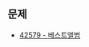 ## 문제
- [42579 - 베스트앨범](https://programmers.co.kr/learn/courses/30/lessons/42579?language=javascript)
